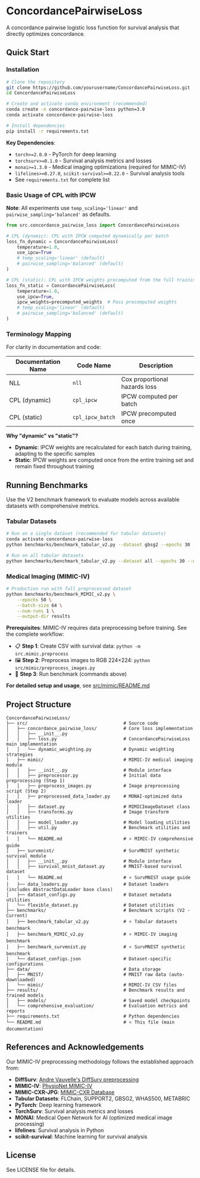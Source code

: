 # ConcordancePairwiseLoss

A concordance pairwise logistic loss function for survival analysis that directly optimizes concordance.

## Quick Start

### Installation

```bash
# Clone the repository
git clone https://github.com/yourusername/ConcordancePairwiseLoss.git
cd ConcordancePairwiseLoss

# Create and activate conda environment (recommended)
conda create -n concordance-pairwise-loss python=3.9
conda activate concordance-pairwise-loss

# Install dependencies
pip install -r requirements.txt
```

**Key Dependencies**:
- `torch>=2.0.0` - PyTorch for deep learning
- `torchsurv>=0.1.0` - Survival analysis metrics and losses
- `monai>=1.3.0` - Medical imaging optimizations (required for MIMIC-IV)
- `lifelines>=0.27.0`, `scikit-survival>=0.22.0` - Survival analysis tools
- See `requirements.txt` for complete list

### Basic Usage of CPL with IPCW 

**Note**: All experiments use `temp_scaling='linear'` and `pairwise_sampling='balanced'` as defaults.

```python
from src.concordance_pairwise_loss import ConcordancePairwiseLoss

# CPL (dynamic): CPL with IPCW computed dynamically per batch
loss_fn_dynamic = ConcordancePairwiseLoss(
    temperature=1.0,
    use_ipcw=True
    # temp_scaling='linear' (default)
    # pairwise_sampling='balanced' (default)
)

# CPL (static): CPL with IPCW weights precomputed from the full training set and reused across batches
loss_fn_static = ConcordancePairwiseLoss(
    temperature=1.0,
    use_ipcw=True,
    ipcw_weights=precomputed_weights  # Pass precomputed weights
    # temp_scaling='linear' (default)
    # pairwise_sampling='balanced' (default)
)
```

### Terminology Mapping

For clarity in documentation and code:

| **Documentation Name** | **Code Name** | **Description** |
|------------------------|---------------|-----------------|
| NLL | `nll` | Cox proportional hazards loss |
| CPL (dynamic) | `cpl_ipcw` | IPCW computed per batch |
| CPL (static) | `cpl_ipcw_batch` | IPCW precomputed once |

**Why "dynamic" vs "static"?**
- **Dynamic**: IPCW weights are recalculated for each batch during training, adapting to the specific samples
- **Static**: IPCW weights are computed once from the entire training set and remain fixed throughout training

## Running Benchmarks

Use the V2 benchmark framework to evaluate models across available datasets with comprehensive metrics.

### Tabular Datasets

```bash
# Run on a single dataset (recommended for tabular datasets)
conda activate concordance-pairwise-loss
python benchmarks/benchmark_tabular_v2.py --dataset gbsg2 --epochs 30 --num-runs 10

# Run on all tabular datasets
python benchmarks/benchmark_tabular_v2.py --dataset all --epochs 30 --num-runs 10
```


### Medical Imaging (MIMIC-IV)

```bash
# Production run with full preprocessed dataset
python benchmarks/benchmark_MIMIC_v2.py \
    --epochs 50 \
    --batch-size 64 \
    --num-runs 1 \
    --output-dir results
```

**Prerequisites**: MIMIC-IV requires data preprocessing before training. See the complete workflow:
- 📋 **Step 1**: Create CSV with survival data: `python -m src.mimic.preprocess`
- 🖼️ **Step 2**: Preprocess images to RGB 224×224: `python src/mimic/preprocess_images.py`
- 🎯 **Step 3**: Run benchmark (commands above)

**For detailed setup and usage**, see [src/mimic/README.md](src/mimic/README.md)

## Project Structure

```
ConcordancePairwiseLoss/
├── src/                                    # Source code
│   ├── concordance_pairwise_loss/          # Core loss implementation
│   │   ├── __init__.py
│   │   ├── loss.py                         # ConcordancePairwiseLoss main implementation
│   │   └── dynamic_weighting.py            # Dynamic weighting strategies
│   ├── mimic/                              # MIMIC-IV medical imaging module
│   │   ├── __init__.py                     # Module interface
│   │   ├── preprocessor.py                 # Initial data preprocessing (Step 1)
│   │   ├── preprocess_images.py            # Image preprocessing script (Step 2)
│   │   ├── preprocessed_data_loader.py     # MONAI-optimized data loader
│   │   ├── dataset.py                      # MIMICImageDataset class
│   │   ├── transforms.py                   # Image transform utilities
│   │   ├── model_loader.py                 # Model loading utilities
│   │   ├── util.py                         # Benchmark utilities and trainers
│   │   └── README.md                       # ⭐ MIMIC-IV comprehensive guide
│   ├── survmnist/                          # SurvMNIST synthetic survival module
│   │   ├── __init__.py                     # Module interface
│   │   ├── survival_mnist_dataset.py       # MNIST-based survival dataset
│   │   └── README.md                       # ⭐ SurvMNIST usage guide
│   ├── data_loaders.py                     # Dataset loaders (includes AbstractDataLoader base class)
│   ├── dataset_configs.py                  # Dataset metadata utilities
│   └── flexible_dataset.py                 # Dataset utilities
├── benchmarks/                             # Benchmark scripts (V2 - Current)
│   ├── benchmark_tabular_v2.py             # ⭐ Tabular datasets benchmark
│   ├── benchmark_MIMIC_v2.py               # ⭐ MIMIC-IV imaging benchmark
│   ├── benchmark_survmnist.py              # ⭐ SurvMNIST synthetic benchmark
│   └── dataset_configs.json                # Dataset-specific configurations
├── data/                                   # Data storage
│   ├── MNIST/                              # MNIST raw data (auto-downloaded)
│   └── mimic/                              # MIMIC-IV CSV files
├── results/                                # Benchmark results and trained models
│   ├── models/                             # Saved model checkpoints
│   └── comprehensive_evaluation/           # Evaluation metrics and reports
├── requirements.txt                        # Python dependencies
└── README.md                               # ⭐ This file (main documentation)
```

## References and Acknowledgements

Our MIMIC-IV preprocessing methodology follows the established approach from:
- **DiffSurv**: [Andre Vauvelle's DiffSurv preprocessing](https://github.com/andre-vauvelle/diffsurv/blob/main/src/data/preprocess/preprocess_mimic_cxr.py)
- **MIMIC-IV**: [PhysioNet MIMIC-IV](https://physionet.org/content/mimiciv/)
- **MIMIC-CXR-JPG**: [MIMIC-CXR Database](https://physionet.org/content/mimic-cxr-jpg/2.1.0/)
- **Tabular Datasets**: FLChain, SUPPORT2, GBSG2, WHAS500, METABRIC
- **PyTorch**: Deep learning framework
- **TorchSurv**: Survival analysis metrics and losses
- **MONAI**: Medical Open Network for AI (optimized medical image processing)
- **lifelines**: Survival analysis in Python
- **scikit-survival**: Machine learning for survival analysis

## License

See LICENSE file for details.
